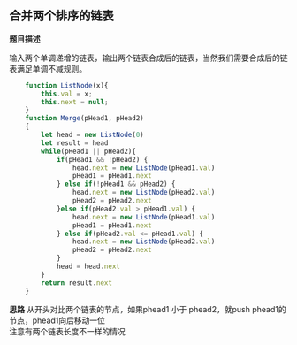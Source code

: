 
## 合并两个排序的链表
**题目描述**

输入两个单调递增的链表，输出两个链表合成后的链表，当然我们需要合成后的链表满足单调不减规则。

```javascript
    function ListNode(x){
        this.val = x;
        this.next = null;
    }
    function Merge(pHead1, pHead2)
    {
        let head = new ListNode(0)
        let result = head
        while(pHead1 || pHead2){
            if(pHead1 && !pHead2) {
                head.next = new ListNode(pHead1.val)
                pHead1 = pHead1.next
            } else if(!pHead1 && pHead2) {
                head.next = new ListNode(pHead2.val)
                pHead2 = pHead2.next
            }else if(pHead2.val > pHead1.val) {
                head.next = new ListNode(pHead1.val)
                pHead1 = pHead1.next
            } else if(pHead2.val <= pHead1.val) {
                head.next = new ListNode(pHead2.val)
                pHead2 = pHead2.next
            }
            head = head.next
        }
        return result.next
    }
```

**思路**
从开头对比两个链表的节点，如果phead1 小于 phead2，就push phead1的节点，phead1向后移动一位 <br>
注意有两个链表长度不一样的情况